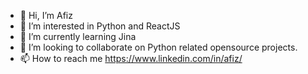 - 👋 Hi, I’m Afiz
- 👀 I’m interested in Python and ReactJS
- 🌱 I’m currently learning Jina
- 💞️ I’m looking to collaborate on Python related opensource projects.
- 📫 How to reach me https://www.linkedin.com/in/afiz/

<!---
afiz-s/afiz-s is a ✨ special ✨ repository because its `README.md` (this file) appears on your GitHub profile.
You can click the Preview link to take a look at your changes.
--->
